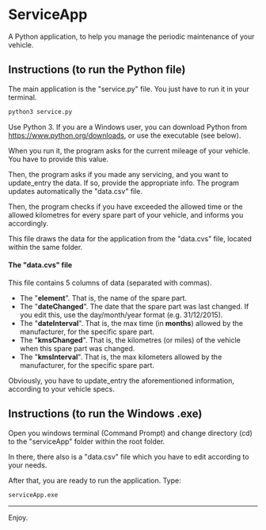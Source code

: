# ServiceApp
A Python application, to help you manage the periodic maintenance of your vehicle.

## Instructions (to run the Python file)
The main application is the "service.py" file. You just have to run it in your terminal.

```bash
python3 service.py
```

Use Python 3. If you are a Windows user, you can download Python from https://www.python.org/downloads, or use the executable (see below).

When you run it, the program asks for the current mileage of your vehicle. You have to provide this value.

Then, the program asks if you made any servicing, and you want to update_entry the data. If so, provide the appropriate info. The program updates automatically the "data.csv" file.

Then, the program checks if you have exceeded the allowed time or the allowed kilometres for every spare part of your vehicle, and informs you accordingly.

This file draws the data for the application from the "data.cvs" file, located within the same folder.

#### The "data.cvs" file

 This file contains 5 columns of data (separated with commas).

 - The "**element**". That is, the name of the spare part.
 - The "**dateChanged**". The date that the spare part was last changed. If you edit this, use the day/month/year format (e.g. 31/12/2015).
 - The "**dateInterval**". That is, the max time (in **months**) allowed by the manufacturer, for the specific spare part.
 - The "**kmsChanged**". That is, the kilometres (or miles) of the vehicle when this spare part was changed.
 - The "**kmsInterval**". That is, the max kilometers allowed by the manufacturer, for the specific spare part.

Obviously, you have to update_entry the aforementioned information, according to your vehicle specs.


## Instructions (to run the Windows .exe)
Open you windows terminal (Command Prompt) and change directory (cd) to the "serviceApp" folder within the root folder.

In there, there also is a "data.csv" file which you have to edit according to your needs.

After that, you are ready to run the application. Type:

```bash
serviceApp.exe
```
___

Enjoy.


